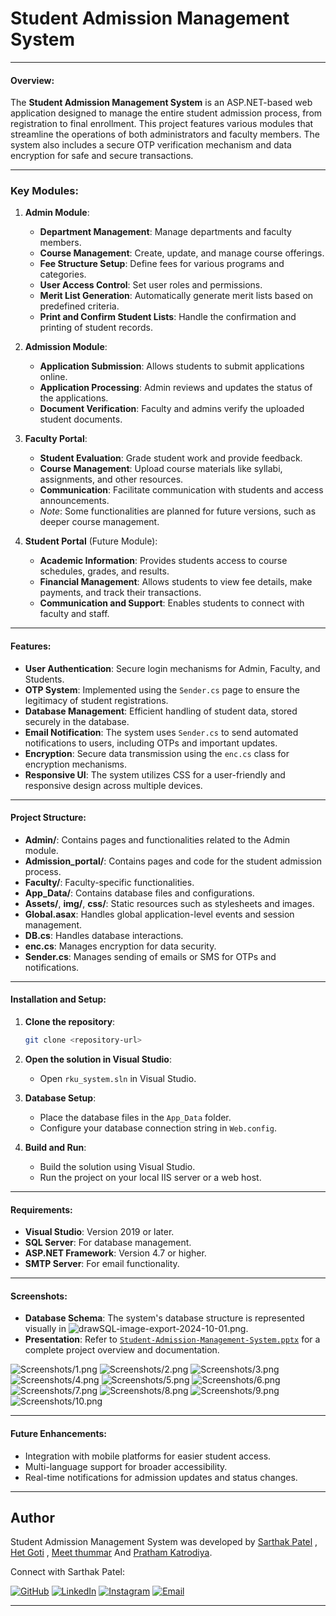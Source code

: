 # **Student Admission Management System**

---


#### Overview:
The **Student Admission Management System** is an ASP.NET-based web application designed to manage the entire student admission process, from registration to final enrollment. This project features various modules that streamline the operations of both administrators and faculty members. The system also includes a secure OTP verification mechanism and data encryption for safe and secure transactions.

---


### Key Modules:

1. **Admin Module**:
   - **Department Management**: Manage departments and faculty members.
   - **Course Management**: Create, update, and manage course offerings.
   - **Fee Structure Setup**: Define fees for various programs and categories.
   - **User Access Control**: Set user roles and permissions.
   - **Merit List Generation**: Automatically generate merit lists based on predefined criteria.
   - **Print and Confirm Student Lists**: Handle the confirmation and printing of student records.

2. **Admission Module**:
   - **Application Submission**: Allows students to submit applications online.
   - **Application Processing**: Admin reviews and updates the status of the applications.
   - **Document Verification**: Faculty and admins verify the uploaded student documents.

3. **Faculty Portal**:
   - **Student Evaluation**: Grade student work and provide feedback.
   - **Course Management**: Upload course materials like syllabi, assignments, and other resources.
   - **Communication**: Facilitate communication with students and access announcements.
   - *Note*: Some functionalities are planned for future versions, such as deeper course management.

4. **Student Portal** (Future Module):
   - **Academic Information**: Provides students access to course schedules, grades, and results.
   - **Financial Management**: Allows students to view fee details, make payments, and track their transactions.
   - **Communication and Support**: Enables students to connect with faculty and staff.

---

#### Features:
- **User Authentication**: Secure login mechanisms for Admin, Faculty, and Students.
- **OTP System**: Implemented using the `Sender.cs` page to ensure the legitimacy of student registrations.
- **Database Management**: Efficient handling of student data, stored securely in the database.
- **Email Notification**: The system uses `Sender.cs` to send automated notifications to users, including OTPs and important updates.
- **Encryption**: Secure data transmission using the `enc.cs` class for encryption mechanisms.
- **Responsive UI**: The system utilizes CSS for a user-friendly and responsive design across multiple devices.

---

#### Project Structure:

- **Admin/**: Contains pages and functionalities related to the Admin module.
- **Admission_portal/**: Contains pages and code for the student admission process.
- **Faculty/**: Faculty-specific functionalities.
- **App_Data/**: Contains database files and configurations.
- **Assets/**, **img/**, **css/**: Static resources such as stylesheets and images.
- **Global.asax**: Handles global application-level events and session management.
- **DB.cs**: Handles database interactions.
- **enc.cs**: Manages encryption for data security.
- **Sender.cs**: Manages sending of emails or SMS for OTPs and notifications.

---

#### Installation and Setup:

1. **Clone the repository**:
   ```bash
   git clone <repository-url>
   ```

2. **Open the solution in Visual Studio**:
   - Open `rku_system.sln` in Visual Studio.

3. **Database Setup**:
   - Place the database files in the `App_Data` folder.
   - Configure your database connection string in `Web.config`.

4. **Build and Run**:
   - Build the solution using Visual Studio.
   - Run the project on your local IIS server or a web host.

---

#### Requirements:

- **Visual Studio**: Version 2019 or later.
- **SQL Server**: For database management.
- **ASP.NET Framework**: Version 4.7 or higher.
- **SMTP Server**: For email functionality.

---

#### Screenshots:
- **Database Schema**: The system's database structure is represented visually in ![`drawSQL-image-export-2024-10-01.png`](https://github.com/Sarthak1315/Student-Admission-Management-System/blob/main/drawSQL-image-export-2024-10-01.png).
- **Presentation**: Refer to [`Student-Admission-Management-System.pptx`](https://github.com/Sarthak1315/Student-Admission-Management-System/blob/main/Student-Admission-Management-System.pptx) for a complete project overview and documentation.

![Screenshots/1.png](Screenshots/1.png) 
![Screenshots/2.png](Screenshots/2.png)
![Screenshots/3.png](Screenshots/3.png)
![Screenshots/4.png](Screenshots/4.png)
![Screenshots/5.png](Screenshots/5.png)
![Screenshots/6.png](Screenshots/6.png)
![Screenshots/7.png](Screenshots/7.png)
![Screenshots/8.png](Screenshots/8.png)
![Screenshots/9.png](Screenshots/9.png)
![Screenshots/10.png](Screenshots/10.png)


---

#### Future Enhancements:
- Integration with mobile platforms for easier student access.
- Multi-language support for broader accessibility.
- Real-time notifications for admission updates and status changes.

---

## Author

Student Admission Management System was developed by [Sarthak Patel](http://github.com/Sarthak1315) , [Het Goti](https://github.com/het0807) , [Meet thummar](https://github.com/Meet696) And [Pratham Katrodiya](https://github.com/pratham-katrodiya).

Connect with Sarthak Patel:

[![GitHub](https://img.shields.io/badge/GitHub-%23121011.svg?&style=for-the-badge&logo=github&logoColor=white)](https://github.com/Sarthak1315)
[![LinkedIn](https://img.shields.io/badge/LinkedIn-%230A66C2.svg?&style=for-the-badge&logo=linkedin&logoColor=white)](https://www.linkedin.com/in/sarthak-patel-sp1315/)
[![Instagram](https://img.shields.io/badge/Instagram-%23E4405F.svg?&style=for-the-badge&logo=instagram&logoColor=white)](https://www.instagram.com/___sarthak_13/)
[![Email](https://img.shields.io/badge/Email-%23D14836.svg?&style=for-the-badge&logo=gmail&logoColor=white)](mailto:work.sarthakpatel@gmail.com)

---
